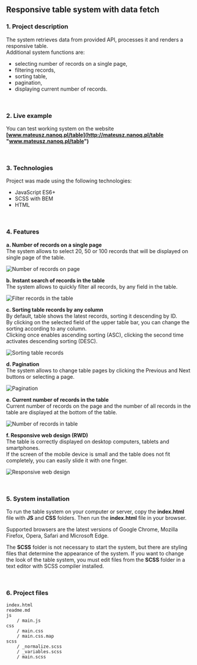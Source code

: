 
<h2>Responsive table system with data fetch</h2>
<h3>1. Project description</h3>

The system retrieves data from provided API, processes it and renders a responsive table.
<br>Additional system functions are:
- selecting number of records on a single page,
- filtering records,
- sorting table,
- pagination,
- displaying current number of records.

<br>
<h3>2. Live example</h3>

You can test working system on the website **[www.mateusz.nanoq.pl/table](http://mateusz.nanoq.pl/table "www.mateusz.nanoq.pl/table")**

<br>
<h3>3. Technologies</h3>

Project was made using the following technologies:
- JavaScript ES6+
- SCSS with BEM
- HTML

<br>
<h3>4. Features</h3>

**a. Number of records on a single page**
<br>The system allows to select 20, 50 or 100 records that will be displayed on single page of the table.

![Number of records on page](http://mateusz.nanoq.pl/table/imgs/num-records.png "Number of records on page")

**b. Instant search of records in the table**
<br>The system allows to quickly filter all records, by any field in the table.

![Filter records in the table](http://mateusz.nanoq.pl/table/imgs/filter.png "Filter records in the table")

**c. Sorting table records by any column**
<br>By default, table shows the latest records, sorting it descending by ID.
<br>By clicking on the selected field of the upper table bar, you can change the sorting according to any column.
<br>Clicking once enables ascending sorting (ASC), clicking the second time activates descending sorting (DESC).

![Sorting table records](http://mateusz.nanoq.pl/table/imgs/sort.png "Sorting table records")

**d. Pagination**
<br>The system allows to change table pages by clicking the Previous and Next buttons or selecting a page.

![Pagination](http://mateusz.nanoq.pl/table/imgs/pagination.png "Pagination")

**e. Current number of records in the table**
<br>Current number of records on the page and the number of all records in the table are displayed at the bottom of the table.

![Number of records in table](http://mateusz.nanoq.pl/table/imgs/entries.png "Number of records in table")

**f. Responsive web design (RWD)**
<br>The table is correctly displayed on desktop computers, tablets and smartphones.
<br>If the screen of the mobile device is small and the table does not fit completely, you can easily slide it with one finger.

![Responsive web design](http://mateusz.nanoq.pl/table/imgs/rwd.png "Responsive web design")

<br>
<h3>5. System installation</h3>

To run the table system on your computer or server, copy the **index.html** file with **JS** and **CSS** folders. Then run the **index.html** file in your browser.

Supported browsers are the latest versions of Google Chrome, Mozilla Firefox, Opera, Safari and Microsoft Edge.

The **SCSS** folder is not necessary to start the system, but there are styling files that determine the appearance of the system. If you want to change the look of the table system, you must edit files from the **SCSS** folder in a text editor with SCSS compiler installed.

<br>
<h3>6. Project files</h3>

```
index.html
readme.md
js
	/ main.js
css
	/ main.css
	/ main.css.map
scss
	/ _normalize.scss
	/ _variables.scss
	/ main.scss
```
